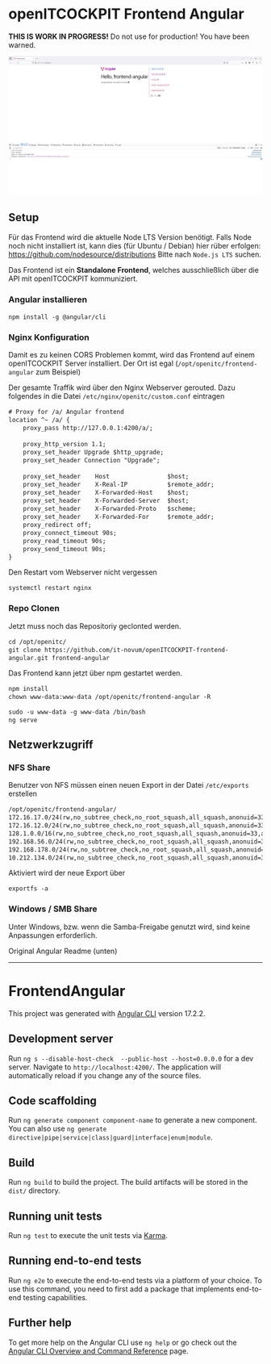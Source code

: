 # openITCOCKPIT Frontend Angular

**THIS IS WORK IN PROGRESS!** Do not use for production! You have been warned.

![screenshot](src/assets/docs/angular-frontend.jpg)

## Setup

Für das Frontend wird die aktuelle Node LTS Version benötigt. Falls Node noch nicht installiert ist, kann dies (für Ubuntu / Debian) hier rüber erfolgen: https://github.com/nodesource/distributions
Bitte nach `Node.js LTS` suchen. 

Das Frontend ist ein **Standalone Frontend**, welches ausschließlich über die API mit openITCOCKPIT kommuniziert.

### Angular installieren

```
npm install -g @angular/cli
```

### Nginx Konfiguration

Damit es zu keinen CORS Problemen kommt, wird das Frontend auf einem openITCOCKPIT Server installiert. Der Ort ist egal (`/opt/openitc/frontend-angular` zum Beispiel)

Der gesamte Traffik wird über den Nginx Webserver gerouted. Dazu folgendes in die Datei `/etc/nginx/openitc/custom.conf` eintragen

```
# Proxy for /a/ Angular frontend
location ^~ /a/ {
    proxy_pass http://127.0.0.1:4200/a/;

    proxy_http_version 1.1;
    proxy_set_header Upgrade $http_upgrade;
    proxy_set_header Connection "Upgrade";

    proxy_set_header    Host                $host;
    proxy_set_header    X-Real-IP           $remote_addr;
    proxy_set_header    X-Forwarded-Host    $host;
    proxy_set_header    X-Forwarded-Server  $host;
    proxy_set_header    X-Forwarded-Proto   $scheme;
    proxy_set_header    X-Forwarded-For     $remote_addr;
    proxy_redirect off;
    proxy_connect_timeout 90s;
    proxy_read_timeout 90s;
    proxy_send_timeout 90s;
}
```

Den Restart vom Webserver nicht vergessen

```
systemctl restart nginx
```

### Repo Clonen

Jetzt muss noch das Repositoriy geclonted werden.

```
cd /opt/openitc/
git clone https://github.com/it-novum/openITCOCKPIT-frontend-angular.git frontend-angular
```

Das Frontend kann jetzt über npm gestartet werden.

```
npm install
chown www-data:www-data /opt/openitc/frontend-angular -R
```

```
sudo -u www-data -g www-data /bin/bash
ng serve
```

## Netzwerkzugriff

### NFS Share

Benutzer von NFS müssen einen neuen Export in der Datei `/etc/exports` erstellen
```
/opt/openitc/frontend-angular/    172.16.17.0/24(rw,no_subtree_check,no_root_squash,all_squash,anonuid=33,anongid=33) 172.16.12.0/24(rw,no_subtree_check,no_root_squash,all_squash,anonuid=33,anongid=33) 128.1.0.0/16(rw,no_subtree_check,no_root_squash,all_squash,anonuid=33,anongid=33)  192.168.56.0/24(rw,no_subtree_check,no_root_squash,all_squash,anonuid=33,anongid=33) 192.168.178.0/24(rw,no_subtree_check,no_root_squash,all_squash,anonuid=33,anongid=33) 10.212.134.0/24(rw,no_subtree_check,no_root_squash,all_squash,anonuid=33,anongid=33)
```

Aktiviert wird der neue Export über
```
exportfs -a
```

### Windows / SMB Share

Unter Windows, bzw. wenn die Samba-Freigabe genutzt wird, sind keine Anpassungen erforderlich.

Original Angular Readme (unten)

---

# FrontendAngular

This project was generated with [Angular CLI](https://github.com/angular/angular-cli) version 17.2.2.

## Development server

Run `ng s --disable-host-check  --public-host --host=0.0.0.0` for a dev server. Navigate to `http://localhost:4200/`. The application will automatically reload if you change any of the source files.

## Code scaffolding

Run `ng generate component component-name` to generate a new component. You can also use `ng generate directive|pipe|service|class|guard|interface|enum|module`.

## Build

Run `ng build` to build the project. The build artifacts will be stored in the `dist/` directory.

## Running unit tests

Run `ng test` to execute the unit tests via [Karma](https://karma-runner.github.io).

## Running end-to-end tests

Run `ng e2e` to execute the end-to-end tests via a platform of your choice. To use this command, you need to first add a package that implements end-to-end testing capabilities.

## Further help

To get more help on the Angular CLI use `ng help` or go check out the [Angular CLI Overview and Command Reference](https://angular.io/cli) page.
